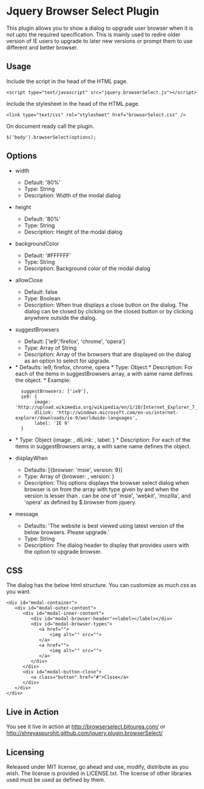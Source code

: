 Jquery Browser Select Plugin
=================================

This plugin allows you to show a dialog to upgrade user browser when it is not upto the
required specification. This is mainly used to redire older version of IE users to upgrade
to later new versions or prompt them to use different and better browser.

Usage
-----
Include the script in the head of the HTML page.

	<script type="text/javascript" src="jquery.browserSelect.js"></script>

Include the stylesheet in the head of the HTML page.
	
	<link type="text/css" rel="stylesheet" href="browserSelect.css" />
	
On document ready call the plugin.

	$('body').browserSelect(options);
	
Options
-------
* width
  * Default: '80%'
  * Type: String
  * Description: Width of the modal dialog
* height
  * Default: '80%'
  * Type: String
  * Description: Height of the modal dialog	
* backgroundColor
  * Default: '#FFFFFF'	
  * Type: String
  * Description: Background color of the modal dialog	
* allowClose
  * Default: false	
  * Type: Boolean
  * Description: When true displays a close button on the dialog. The dialog can be closed by clicking on the closed button or by clicking anywhere	outside the dialog.
* suggestBrowsers
  * Default: ['ie9','firefox', 'chrome', 'opera']	
  * Type: Array of String
  * Description: Array of the browsers that are displayed on the dialog as an option to select for upgrade. 	
* <browserName>
  * Defaults: ie9, firefox, chrome, opera	
  * Type: Object <browserDetails>
  * Description: For each of the items in suggestBrowsers array, a <browserName> with same name defines the <browserDetails> object.
  * Example: 
  
		suggestBrowsers: ['ie9'],
		ie9: {
			 image: 'http://upload.wikimedia.org/wikipedia/en/1/10/Internet_Explorer_7_Logo.png',
			 dlLink: 'http://windows.microsoft.com/en-us/internet-explorer/downloads/ie-9/worldwide-languages',
			 label: 'IE 9'
		}
* <browserDetails>
  * Type: Object {image: <imageUrl>, dlLink: <downloadLink>, label: <labelToDisplay>}
  * Description: For each of the items in suggestBrowsers array, a <browserName> with same name defines the <browserDetails> object.
* displayWhen
  * Defaults: [{browser: 'msie', version: 9}]
  * Type: Array of {browser: <browserType>, version: <browserVer>}
  * Description: This options displays the browser select dialog when browser is on from the array with type given by <browserType> and when the version is lesser than <browserVersion>. <browserType> can be one of 'msie', 'webkit', 'mozilla', and 'opera' as defined by $.browser from jquery.
* message
  * Defaults: 'The website is best viewed using latest version of the below browsers. Please upgrade.'
  * Type: String
  * Description: The dialog header to display that provides users with the option to upgrade browser.
 
CSS
---
The dialog has the below html structure. You can customize as much css as you want.

	<div id="modal-container">
	   <div id="modal-outer-content">
		  <div id="modal-inner-content">
			 <div id="modal-browser-header"><label></label></div>
			 <div id="modal-browser-types">
				<a href="">
					<img alt="" src="">
				</a>
				<a href="">
					<img alt="" src="">
				</a>
		     </div>
		  </div>
		  <div id="modal-button-close">
			 <a class="button" href="#">Close</a>
		  </div>
	   </div>
	</div>

Live in Action
--------------

You see it live in action at http://browserselect.bitourea.com/ or http://shreyaspurohit.github.com/jquery.plugin.browserSelect/

Licensing
---------
Released under MIT license, go ahead and use, modify, distribute as you wish. The license is provided in LICENSE.txt. The license of other libraries used must be used as defined by them. 	
